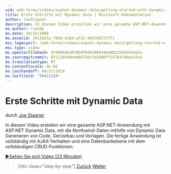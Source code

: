 ```yaml
---
uid: web-forms/videos/aspnet-dynamic-data/getting-started-with-dynamic-data
title: Erste Schritte mit Dynamic Data | Microsoft-Dokumentation
author: JoeStagner
description: In diesem Video erstellen wir eine gesamte ASP.NET-Anwendung mit ASP.NET Dynamic Data, mit die Northwind-Daten mithilfe von Dynamic Data-Code generieren "," Scaffoldi...
ms.author: riande
ms.date: 10/23/2008
ms.assetid: 2011925a-789d-4160-af31-4667097727f1
msc.legacyurl: /web-forms/videos/aspnet-dynamic-data/getting-started-with-dynamic-data
msc.type: video
ms.openlocfilehash: 9f40088b40705976983096446e88225d5b434a2a
ms.sourcegitcommit: 0f1119340e4464720cfd16d0ff15764746ea1fea
ms.translationtype: MT
ms.contentlocale: de-DE
ms.lasthandoff: 04/17/2019
ms.locfileid: "59411318"
---
```

# <a name="getting-started-with-dynamic-data"></a>Erste Schritte mit Dynamic Data

durch [Joe Stagner](https://github.com/JoeStagner)

In diesem Video erstellen wir eine gesamte ASP.NET-Anwendung mit ASP.NET Dynamic Data, mit die Northwind-Daten mithilfe von Dynamic Data Generieren von Code, Gerüstbau und Vorlagen. Die fertige Anwendung ist vollständig mit AJAX-Verhalten und eine Datenbankebene mit dem vollständigen CRUD-Funktionen.

[&#9654;Sehen Sie sich Video (23 Minuten)](https://channel9.msdn.com/Blogs/ASP-NET-Site-Videos/getting-started-with-dynamic-data)

> [!div class="step-by-step"]
> [Zurück](how-do-i-use-a-dynamiccontrol-in-listview-and-detailsview-controls.md)
> [Weiter](begin-editing-the-templates-in-aspnet-dynamic-data-applications.md)
